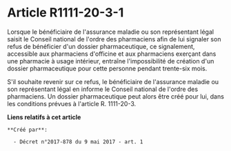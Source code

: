 # Article R1111-20-3-1

Lorsque le bénéficiaire de l'assurance maladie ou son représentant légal saisit le Conseil national de l'ordre des
pharmaciens afin de lui signaler son refus de bénéficier d'un dossier pharmaceutique, ce signalement, accessible aux
pharmaciens d'officine et aux pharmaciens exerçant dans une pharmacie à usage intérieur, entraîne l'impossibilité de création
d'un dossier pharmaceutique pour cette personne pendant trente-six mois.

S'il souhaite revenir sur ce refus, le bénéficiaire de l'assurance maladie ou son représentant légal en informe le Conseil
national de l'ordre des pharmaciens. Un dossier pharmaceutique peut alors être créé pour lui, dans les conditions prévues à
l'article R. 1111-20-3.

**Liens relatifs à cet article**

	**Créé par**:

	  - Décret n°2017-878 du 9 mai 2017 - art. 1
